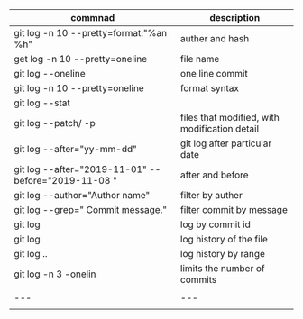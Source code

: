 | commnad | description 
|---|--|
| git log -n 10 --pretty=format:"%an %h" | auther and hash |
| get log -n 10 --pretty=oneline <filename> | file name |
| git log --oneline  |  one line commit |
| git log -n 10 --pretty=oneline | format syntax |
| git log --stat   | |
|  git log --patch/ -p | files that modified, with modification detail |
| git log --after="yy-mm-dd"   | git log after particular date |
| git log --after="2019-11-01" --before="2019-11-08 "  | after and before |
| git log --author="Author name"   | filter by auther |
| git log --grep=" Commit message."   | filter commit by message |
| git log <commit hash> | log by commit id |
| git log <filename> | log history of the file |
| git log <since commitId>..<until commitId> | log history by range |
| git log -n 3 -onelin | limits the number of commits |
|   |   |
|---|---|
|   |   |
